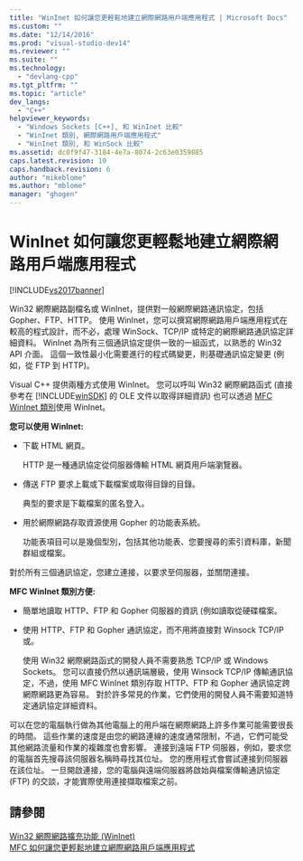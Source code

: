 ```yaml
---
title: "WinInet 如何讓您更輕鬆地建立網際網路用戶端應用程式 | Microsoft Docs"
ms.custom: ""
ms.date: "12/14/2016"
ms.prod: "visual-studio-dev14"
ms.reviewer: ""
ms.suite: ""
ms.technology: 
  - "devlang-cpp"
ms.tgt_pltfrm: ""
ms.topic: "article"
dev_langs: 
  - "C++"
helpviewer_keywords: 
  - "Windows Sockets [C++], 和 WinInet 比較"
  - "WinInet 類別, 網際網路用戶端應用程式"
  - "WinInet 類別, 和 WinSock 比較"
ms.assetid: dc0f9f47-3184-4e7a-8074-2c63e0359885
caps.latest.revision: 10
caps.handback.revision: 6
author: "mikeblome"
ms.author: "mblome"
manager: "ghogen"
---
```

# WinInet 如何讓您更輕鬆地建立網際網路用戶端應用程式
[!INCLUDE[vs2017banner](../assembler/inline/includes/vs2017banner.md)]

Win32 網際網路副檔名或 WinInet，提供對一般網際網路通訊協定，包括 Gopher、FTP、HTTP。  使用 WinInet，您可以撰寫網際網路用戶端應用程式在較高的程式設計，而不必，處理 WinSock、TCP\/IP 或特定的網際網路通訊協定詳細資料。  WinInet 為所有三個通訊協定提供一致的一組函式，以熟悉的 Win32 API 介面。  這個一致性最小化需要進行的程式碼變更，則基礎通訊協定變更 \(例如，從 FTP 到 HTTP\)。  
  
 Visual C\+\+ 提供兩種方式使用 WinInet。  您可以呼叫 Win32 網際網路函式 \(直接參考在 [!INCLUDE[winSDK](../atl/includes/winsdk_md.md)] 的 OLE 文件以取得詳細資訊\) 也可以透過 [MFC WinInet 類別](../mfc/mfc-classes-for-creating-internet-client-applications.md)使用 WinInet。  
  
 **您可以使用 WinInet:**  
  
-   下載 HTML 網頁。  
  
     HTTP 是一種通訊協定從伺服器傳輸 HTML 網頁用戶端瀏覽器。  
  
-   傳送 FTP 要求上載或下載檔案或取得目錄的目錄。  
  
     典型的要求是下載檔案的匿名登入。  
  
-   用於網際網路存取資源使用 Gopher 的功能表系統。  
  
     功能表項目可以是幾個型別，包括其他功能表、您要搜尋的索引資料庫，新聞群組或檔案。  
  
 對於所有三個通訊協定，您建立連接，以要求至伺服器，並關閉連接。  
  
 **MFC WinInet 類別方便:**  
  
-   簡單地讀取 HTTP、FTP 和 Gopher 伺服器的資訊 \(例如讀取從硬碟檔案。  
  
-   使用 HTTP、FTP 和 Gopher 通訊協定，而不用將直接對 Winsock TCP\/IP 或。  
  
     使用 Win32 網際網路函式的開發人員不需要熟悉 TCP\/IP 或 Windows Sockets。  您可以直接仍然以通訊端層級，使用 Winsock TCP\/IP 傳輸通訊協定，不過，使用 MFC WinInet 類別存取 HTTP、FTP 和 Gopher 通訊協定跨網際網路更為容易。  對於許多常見的作業，它們使用的開發人員不需要知道特定通訊協定詳細資料。  
  
 可以在您的電腦執行做為其他電腦上的用戶端在網際網路上許多作業可能需要很長的時間。  這些作業的速度是由您的網路連線的速度通常限制，不過，它們可能受其他網路流量和作業的複雜度也會影響。  連接到遠端 FTP 伺服器，例如，要求您的電腦首先搜尋該伺服器名稱時尋找其位址。  您的應用程式會嘗試連接到伺服器在該位址。  一旦開啟連接，您的電腦與遠端伺服器將啟始與檔案傳輸通訊協定 \(FTP\) 的交談，才能實際使用連接擷取檔案之前。  
  
## 請參閱  
 [Win32 網際網路擴充功能 \(WinInet\)](../mfc/win32-internet-extensions-wininet.md)   
 [MFC 如何讓您更輕鬆地建立網際網路用戶端應用程式](../mfc/how-mfc-makes-it-easier-to-create-internet-client-applications.md)